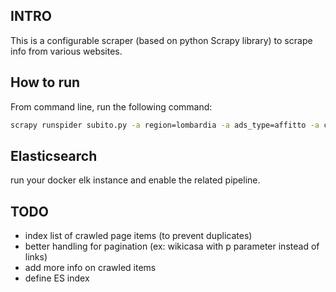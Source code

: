 ## INTRO ##
This is a configurable scraper (based on python Scrapy library) to scrape info from various websites.

## How to run ##
From command line, run the following command:

```bash
scrapy runspider subito.py -a region=lombardia -a ads_type=affitto -a city=milano
```

## Elasticsearch ##
run your docker elk instance and enable the related pipeline.


## TODO ##

* index list of crawled page items (to prevent duplicates)
* better handling for pagination (ex: wikicasa with p parameter instead of links)
* add more info on crawled items
* define ES index
